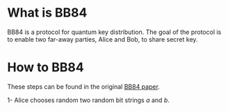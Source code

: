 # What is BB84

BB84 is a protocol for quantum key distribution. The goal of the protocol is to enable two far-away parties, Alice and Bob, to share secret key.



# How to BB84

These steps can be found in the original [BB84 paper](https://core.ac.uk/download/pdf/82447194.pdf).

1- Alice chooses random two random bit strings $a$ and $b$. 






